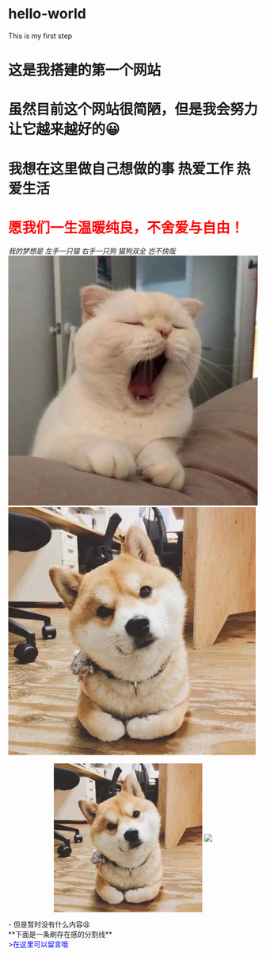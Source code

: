 # hello-world
This is my first step
# 这是我搭建的第一个网站
# 虽然目前这个网站很简陋，但是我会努力让它越来越好的😀
# 我想在这里做自己想做的事 热爱工作 热爱生活 
# <label style="color:red">愿我们一生温暖纯良，不舍爱与自由！</label>
*我的梦想是  左手一只猫 右手一只狗 猫狗双全 岂不快哉*<br>
![this is a cat](assets/7.jpg)<br>
![this is a dog](assets/1.jpg)<br>
<p align="center">
  <img src="assets/1.jpg" align="center" width="300">
  <img src="assets/7.png" align="center" width="300">
</p>
- 但是暂时没有什么内容😫<br>
**下面是一条刷存在感的分割线**<br>
><label style="color:blue">在这里可以留言哦</label>



 
    
    
    
    
